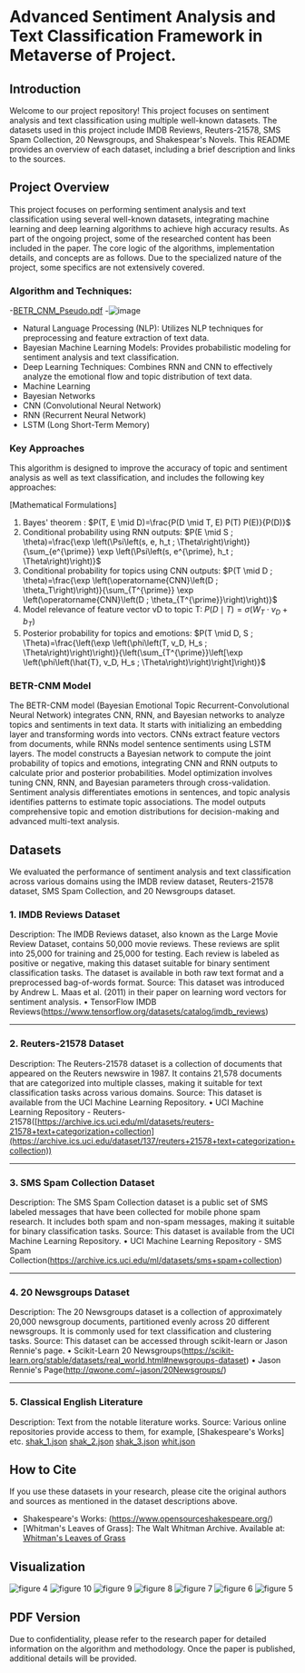 # Advanced Sentiment Analysis and Text Classification Framework in Metaverse of Project.

## Introduction
Welcome to our project repository! This project focuses on sentiment analysis and text classification using multiple well-known datasets. The datasets used in this project include IMDB Reviews, Reuters-21578, SMS Spam Collection, 20 Newsgroups, and Shakespear's Novels. This README provides an overview of each dataset, including a brief description and links to the sources.

## Project Overview
This project focuses on performing sentiment analysis and text classification using several well-known datasets, integrating machine learning and deep learning algorithms to achieve high accuracy results. As part of the ongoing project, some of the researched content has been included in the paper. The core logic of the algorithms, implementation details, and concepts are as follows. Due to the specialized nature of the project, some specifics are not extensively covered. 

### Algorithm and Techniques:  
-[BETR_CNM_Pseudo.pdf](https://github.com/user-attachments/files/16112305/BETR_CNM_Pseudo.pdf)
-![image](https://github.com/wwpa/Advanced-TS-Analysis/assets/174091478/66659cd1-64c0-47d5-821f-8d04420f89bb)
- Natural Language Processing (NLP): Utilizes NLP techniques for preprocessing and feature extraction of text data.
- Bayesian Machine Learning Models: Provides probabilistic modeling for sentiment analysis and text classification.
- Deep Learning Techniques: Combines RNN and CNN to effectively analyze the emotional flow and topic distribution of text data.
- Machine Learning
- Bayesian Networks
- CNN (Convolutional Neural Network)
- RNN (Recurrent Neural Network)
- LSTM (Long Short-Term Memory)

### Key Approaches
This algorithm is designed to improve the accuracy of topic and sentiment analysis as well as text classification, and includes the following key approaches:

[Mathematical Formulations]
1. Bayes' theorem :
$P(T, E \mid D)=\frac{P(D \mid T, E) P(T) P(E)}{P(D)}$
2. Conditional probability using RNN outputs:
$P(E \mid S ; \theta)=\frac{\exp \left(\Psi\left(s, e, h_t ; \Theta\right)\right)}{\sum_{e^{\prime}} \exp \left(\Psi\left(s, e^{\prime}, h_t ; \Theta\right)\right)}$
3. Conditional probability for topics using CNN outputs:
$P(T \mid D ; \theta)=\frac{\exp \left(\operatorname{CNN}\left(D ; \theta_T\right)\right)}{\sum_{T^{\prime}} \exp \left(\operatorname{CNN}\left(D ; \theta_{T^{\prime}}\right)\right)}$
4. Model relevance of feature vector vD to topic T:
$P(D \mid T)=\sigma\left(W_T \cdot v_D+b_T\right)$
5. Posterior probability for topics and emotions:
$P(T \mid D, S ; \Theta)=\frac{\left(\exp \left(\phi\left(T, v_D, H_s ; \Theta\right)\right)\right)}{\left(\sum_{T^{\prime}}\left[\exp \left(\phi\left(\hat{T}, v_D, H_s ; \Theta\right)\right)\right]\right)}$

### BETR-CNM Model
The BETR-CNM model (Bayesian Emotional Topic Recurrent-Convolutional Neural Network) integrates CNN, RNN, and Bayesian networks to analyze topics and sentiments in text data. 
It starts with initializing an embedding layer and transforming words into vectors. 
CNNs extract feature vectors from documents, while RNNs model sentence sentiments using LSTM layers. 
The model constructs a Bayesian network to compute the joint probability of topics and emotions, integrating CNN and RNN outputs to calculate prior and posterior probabilities. Model optimization involves tuning CNN, RNN, and Bayesian parameters through cross-validation. Sentiment analysis differentiates emotions in sentences, and topic analysis identifies patterns to estimate topic associations. The model outputs comprehensive topic and emotion distributions for decision-making and advanced multi-text analysis.

## Datasets
We evaluated the performance of sentiment analysis and text classification across various domains using the IMDB review dataset, Reuters-21578 dataset, SMS Spam Collection, and 20 Newsgroups dataset.

### 1. IMDB Reviews Dataset
Description: The IMDB Reviews dataset, also known as the Large Movie Review Dataset, contains 50,000 movie reviews. These reviews are split into 25,000 for training and 25,000 for testing. Each review is labeled as positive or negative, making this dataset suitable for binary sentiment classification tasks. The dataset is available in both raw text format and a preprocessed bag-of-words format.
Source: This dataset was introduced by Andrew L. Maas et al. (2011) in their paper on learning word vectors for sentiment analysis.
•	TensorFlow IMDB Reviews(https://www.tensorflow.org/datasets/catalog/imdb_reviews)
________________________________________________________________________________
### 2. Reuters-21578 Dataset
Description: The Reuters-21578 dataset is a collection of documents that appeared on the Reuters newswire in 1987. It contains 21,578 documents that are categorized into multiple classes, making it suitable for text classification tasks across various domains.
Source: This dataset is available from the UCI Machine Learning Repository.
•	UCI Machine Learning Repository - Reuters-21578([https://archive.ics.uci.edu/ml/datasets/reuters-21578+text+categorization+collection](https://archive.ics.uci.edu/dataset/137/reuters+21578+text+categorization+collection))
________________________________________________________________________________
### 3. SMS Spam Collection Dataset
Description: The SMS Spam Collection dataset is a public set of SMS labeled messages that have been collected for mobile phone spam research. It includes both spam and non-spam messages, making it suitable for binary classification tasks.
Source: This dataset is available from the UCI Machine Learning Repository.
•	UCI Machine Learning Repository - SMS Spam Collection(https://archive.ics.uci.edu/ml/datasets/sms+spam+collection)
________________________________________________________________________________
### 4. 20 Newsgroups Dataset
Description: The 20 Newsgroups dataset is a collection of approximately 20,000 newsgroup documents, partitioned evenly across 20 different newsgroups. It is commonly used for text classification and clustering tasks.
Source: This dataset can be accessed through scikit-learn or Jason Rennie's page.
•	Scikit-Learn 20 Newsgroups(https://scikit-learn.org/stable/datasets/real_world.html#newsgroups-dataset)
•	Jason Rennie's Page(http://qwone.com/~jason/20Newsgroups/)
________________________________________________________________________________
### 5. Classical English Literature
Description: Text from the notable literature works.
Source: Various online repositories provide access to them, for example, [Shakespeare's Works] etc.
[shak_1.json](https://github.com/user-attachments/files/16112628/shak_1.json)
[shak_2.json](https://github.com/user-attachments/files/16112634/shak_2.json)
[shak_3.json](https://github.com/user-attachments/files/16112630/shak_3.json)
[whit.json](https://github.com/user-attachments/files/16112631/whit.json)

## How to Cite
If you use these datasets in your research, please cite the original authors and sources as mentioned in the dataset descriptions above.
- Shakespeare's Works: (https://www.opensourceshakespeare.org/)
- [Whitman's Leaves of Grass]: The Walt Whitman Archive. Available at: [Whitman's Leaves of Grass](https://www.whitmanarchive.org/published/LG/index.html)

## Visualization
![figure 4](https://github.com/wwpa/Advanced-TS-Analysis/assets/174091478/5b2baace-bf62-4bc3-89a0-cc234c1a4f38)
![figure 10](https://github.com/wwpa/Advanced-TS-Analysis/assets/174091478/e0119bd9-ecc8-4114-ae79-41d8812cd0f7)
![figure 9](https://github.com/wwpa/Advanced-TS-Analysis/assets/174091478/adad03f1-3572-45d9-a28c-5ac7cdd48fb3)
![figure 8](https://github.com/wwpa/Advanced-TS-Analysis/assets/174091478/b5ce9927-12dd-47bf-b4e6-fa5b8bc4924e)
![figure 7](https://github.com/wwpa/Advanced-TS-Analysis/assets/174091478/0a23cf24-5aa8-4efb-a7a1-2db3d962cf89)
![figure 6](https://github.com/wwpa/Advanced-TS-Analysis/assets/174091478/18cde484-20f8-4c1e-83ea-b7e516ced0dd)
![figure 5](https://github.com/wwpa/Advanced-TS-Analysis/assets/174091478/fa744067-c302-4b68-b143-03ed08d7963d)

## PDF Version
Due to confidentiality, please refer to the research paper for detailed information on the algorithm and methodology. Once the paper is published, additional details will be provided.










